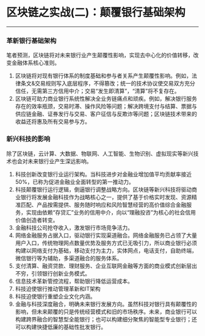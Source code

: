 ﻿# 区块链之实战(二)：颠覆银行基础架构

---

### 革新银行基础架构
笔者预测，区块链将对未来银行业产生颠覆性影响，实现去中心化的价值转移，改变金融体系核心准则。
1. 区块链将对现有银行体系的制度基础和参与者关系产生颠覆性影响。例如，法律条文&交易规则写入底层程序，不得篡改；统一的技术协议使交易双方充分信任，无需第三方信用中介；交易“发生即清算”，“清算”将不复存在。
2. 区块链可助力商业银行系统性解决全业务链痛点和顽疾。例如，解决银行服务存在的效率瓶颈，交易时滞、操作风险等问题；解决跨境支付与结算、票据与供应链金融、证券发行与交易、客户征信与反欺诈等问题；区块链技术带来的收益还将惠及所有交易参与方。

### 新兴科技的影响
除了区块链，云计算、大数据、物联网、人工智能、生物识别、虚拟现实等新兴技术也会对未来银行业产生深远影响。

1. 科技创新改变银行业运行架构。当科技进步对金融业增加值平均贡献率接近50%，已称为促进金融业全面转型的第一推动力。
2. 科技颠覆银行运行逻辑，倒逼银行调整战略方向。区块链等新兴科技将驱动商业银行将发展金融科技作为战略核心之一，提供了基于价格实时发现、资源精准匹配、产品按需提供、服务随时响应和风险智慧经营的高价值综合金融服务，实现由依赖“存贷汇”业务的信用中介，向以“理融投咨”为核心的社会信用价值创造者转变。
3. 金融科技公司抢夺收入，激发银行市场竞争活力。
4. 网络金融服务占据入口，驱动银行实现渠道融合。网络金融服务已占领了大量用户入口，传统物理网点数量优势及服务方式已无吸引力，所以商业银行必须构建以网络支付为基础，移动支付为主力，实体网点，电话支付，自助终端，微信银行等为辅助，多渠道融合的服务体系。
5. 支付清算、融资贷款、理财服务、企业互联网金融等方面的商业模式创新层出不穷，引领银行创新业务模式。
6. 信息技术革新管控流程，帮助银行降低运营成本。
7. 科技迫使银行推动管理革新和IT架构
8. 科技迫使银行重塑企业文化内涵。
9. 金融与科技深度融合，明确未来银行发展方向。虽然科技对银行具有颠覆性的影响，但未来颠覆的只是传统经营模式和旧的市场秩序。未来，商业银行可以构建跨界融合的智慧型全能银行；也可以构建细分聚焦的智能型专业银行；还可以构建快捷低廉的基础性批发银行。







